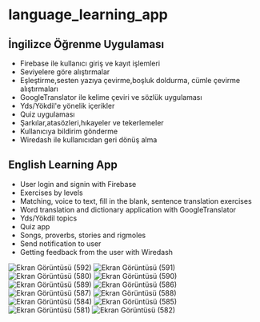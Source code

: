 # language_learning_app


## İngilizce Öğrenme Uygulaması
- Firebase ile kullanıcı giriş ve kayıt işlemleri
- Seviyelere göre alıştırmalar
- Eşleştirme,sesten yazıya çevirme,boşluk doldurma, cümle çevirme alıştırmaları
- GoogleTranslator ile kelime çeviri ve sözlük uygulaması
- Yds/Yökdil'e yönelik içerikler
- Quiz uygulaması
- Şarkılar,atasözleri,hıkayeler ve tekerlemeler
- Kullanıcıya bildirim gönderme
- Wiredash ile kullanıcıdan geri dönüş alma

## English Learning App
- User login and signin with Firebase
- Exercises by levels
- Matching, voice to text, fill in the blank, sentence translation exercises
- Word translation and dictionary application with GoogleTranslator
- Yds/Yökdil topics
- Quiz app
- Songs, proverbs, stories and rigmoles
- Send notification to user
- Getting feedback from the user with Wiredash

![Ekran Görüntüsü (592)](https://user-images.githubusercontent.com/57114578/132261088-a924d6eb-2f6d-4483-b15f-979a3beebfc1.png)
![Ekran Görüntüsü (591)](https://user-images.githubusercontent.com/57114578/132261091-ef7c75bc-9296-4cf9-a1b2-dbde7b2f59bb.png)
![Ekran Görüntüsü (580)](https://user-images.githubusercontent.com/57114578/132261097-de8e0a83-48fa-44fd-85af-a97be55f9c82.png)
![Ekran Görüntüsü (590)](https://user-images.githubusercontent.com/57114578/132261111-319ff926-8069-4f17-bb85-ce5678ecb006.png)
![Ekran Görüntüsü (589)](https://user-images.githubusercontent.com/57114578/132261116-5ec25004-0b5a-4171-ac2a-f685ba6eedc6.png)
![Ekran Görüntüsü (586)](https://user-images.githubusercontent.com/57114578/132261128-344e6d80-348c-4887-9c83-a816856f35c1.png)
![Ekran Görüntüsü (587)](https://user-images.githubusercontent.com/57114578/132261135-f73ade63-9890-4204-9482-60494f1dbc4f.png)
![Ekran Görüntüsü (588)](https://user-images.githubusercontent.com/57114578/132261144-30a6633e-5d3d-4069-a813-e110a75dbd68.png)
![Ekran Görüntüsü (584)](https://user-images.githubusercontent.com/57114578/132261152-46b5b304-1bae-4bae-bec7-0ab55034f289.png)
![Ekran Görüntüsü (585)](https://user-images.githubusercontent.com/57114578/132261157-326d31f1-f362-47ae-9699-fb9fb7984a5e.png)
![Ekran Görüntüsü (581)](https://user-images.githubusercontent.com/57114578/132261162-b550f9f1-2454-4691-a723-c50250f6e255.png)
![Ekran Görüntüsü (582)](https://user-images.githubusercontent.com/57114578/132261166-1f01b406-2a95-4100-99cc-c05b696aade4.png)

